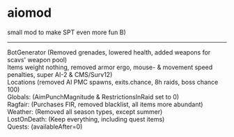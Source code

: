 # aiomod
small mod to make SPT even more fun B)  

----------  
BotGenerator (Removed grenades, lowered health, added weapons for scavs' weapon pool)  
Items weight nothing, removed armor ergo, mouse- & movement speed penalties, super AI-2 & CMS/Surv12)  
Locations (removed AI PMC spawns, exits.chance, 8h raids, boss chance 100)  
Globals: (AimPunchMagnitude & RestrictionsInRaid set to 0)  
Ragfair: (Purchases FIR, removed blacklist, all items more abundant)  
Weather: (Removed all season types, except summer)  
LostOnDeath: (Keep everything, including quest items)  
Quests: (availableAfter=0)
